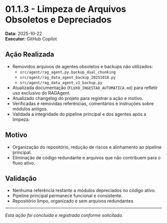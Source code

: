 # 01.1.3 - Limpeza de Arquivos Obsoletos e Depreciados

**Data:** 2025-10-22  
**Executor:** GitHub Copilot

## Ação Realizada

- Removidos arquivos de agentes obsoletos e backups não utilizados:
  - `src/agent/rag_agent.py.backup_dual_chunking`
  - `src/agent/rag_data_agent_backup_20251018.py`
  - `src/agent/rag_data_agent_v1_backup.py`
- Atualizada documentação (`FLUXO_INGESTAO_AUTOMATICA.md`) para refletir uso exclusivo do RAGAgent.
- Atualizado changelog do projeto para registrar a ação e motivo.
- Verificadas e removidas referências, comentários e instruções sobre módulos antigos.
- Validada a integridade do pipeline principal e dos agentes após a limpeza.

## Motivo

- Organização do repositório, redução de riscos e alinhamento ao pipeline principal.
- Eliminação de código redundante e arquivos que não contribuem para o fluxo ativo.

## Validação

- Nenhuma referência restante a módulos depreciados no código ativo.
- Pipeline principal permanece funcional e consistente.
- Repositório limpo, organizado e sem arquivos redundantes.

---

*Esta ação foi concluída e registrada conforme solicitado.*